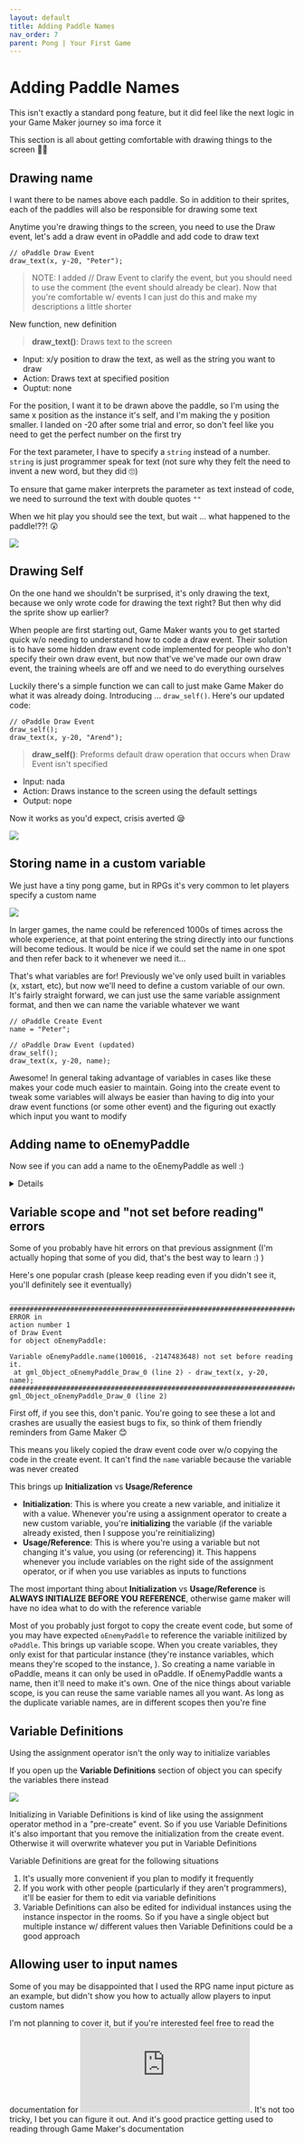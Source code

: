 ```yaml
---
layout: default
title: Adding Paddle Names
nav_order: 7
parent: Pong | Your First Game
---
```


# Adding Paddle Names

This isn't exactly a standard pong feature, but it did feel like the next logic in your Game Maker journey so ima force it

This section is all about getting comfortable with drawing things to the screen 👩‍🎨

## Drawing name

I want there to be names above each paddle. So in addition to their sprites, each of the paddles will also be responsible for drawing some text

Anytime you're drawing things to the screen, you need to use the Draw event, let's add a draw event in oPaddle and add code to draw text

```
// oPaddle Draw Event
draw_text(x, y-20, "Peter");
```

> NOTE: I added // Draw Event to clarify the event, but you should need to use the comment (the event should already be clear). Now that you're comfortable w/ events I can just do this and make my descriptions a little shorter

New function, new definition

> **draw_text()**: Draws text to the screen
* Input: x/y position to draw the text, as well as the string you want to draw
* Action: Draws text at specified position
* Ouptut: none

For the position, I want it to be drawn above the paddle, so I'm using the same x position as the instance it's self, and I'm making the y position smaller. I landed on -20 after some trial and error, so don't feel like you need to get the perfect number on the first try

For the text parameter, I have to specify a `string` instead of a number. `string` is just programmer speak for text (not sure why they felt the need to invent a new word, but they did 🙄)

To ensure that game maker interprets the parameter as text instead of code, we need to surround the text with double quotes `""`

When we hit play you should see the text, but wait ... what happened to the paddle!??! 😲

![](../../assets/images/name_wo_paddle.png)

## Drawing Self

On the one hand we shouldn't be surprised, it's only drawing the text, because we only wrote code for drawing the text right? But then why did the sprite show up earlier?

When people are first starting out, Game Maker wants you to get started quick w/o needing to understand how to code a draw event. Their solution is to have some hidden draw event code implemented for people who don't specify their own draw event, but now that've we've made our own draw event, the training wheels are off and we need to do everything ourselves

Luckily there's a simple function we can call to just make Game Maker do what it was already doing. Introducing ... ``draw_self()``. Here's our updated code:


```
// oPaddle Draw Event
draw_self();
draw_text(x, y-20, "Arend");
```

> **draw_self()**: Preforms default draw operation that occurs when Draw Event isn't specified
* Input: nada
* Action: Draws instance to the screen using the default settings
* Output: nope

Now it works as you'd expect, crisis averted 😪

![](../../assets/images/name_w_paddle.png)


## Storing name in a custom variable

We just have a tiny pong game, but in RPGs it's very common to let players specify a custom name

![](../../assets/images/name_select_ff7.png)

In larger games, the name could be referenced 1000s of times across the whole experience, at that point entering the string directly into our functions will become tedious. It would be nice if we could set the name in one spot and then refer back to it whenever we need it...

That's what variables are for! Previously we've only used built in variables (x, xstart, etc), but now we'll need to define a custom variable of our own. It's fairly straight forward, we can just use the same variable assignment format, and then we can name the variable whatever we want

```
// oPaddle Create Event
name = "Peter";

// oPaddle Draw Event (updated)
draw_self();
draw_text(x, y-20, name);
```

Awesome! In general taking advantage of variables in cases like these makes your code much easier to maintain. Going into the create event to tweak some variables will always be easier than having to dig into your draw event functions (or some other event) and the figuring out exactly which input you want to modify

## Adding name to oEnemyPaddle

Now see if you can add a name to the oEnemyPaddle as well :)

<details data-summary="oEnemyPaddle implementation" markdown="1">

It should be pretty much identical to the other implementation

Luckily I have 2 names so I can play against myself :)

```
// oEnemyPaddle Create Event
name = "Arend";

// oEnemyPaddle Draw Event
draw_self();
draw_text(x, y-20, name);
```

![]("../../assets/images/names_on_both_paddles)

</details>


## Variable scope and "not set before reading" errors

Some of you probably have hit errors on that previous assignment (I'm actually hoping that some of you did, that's the best way to learn :) )

Here's one popular crash (please keep reading even if you didn't see it, you'll definitely see it eventually)

```
___________________________________________
############################################################################################
ERROR in
action number 1
of Draw Event
for object oEnemyPaddle:

Variable oEnemyPaddle.name(100016, -2147483648) not set before reading it.
 at gml_Object_oEnemyPaddle_Draw_0 (line 2) - draw_text(x, y-20, name);
############################################################################################
gml_Object_oEnemyPaddle_Draw_0 (line 2)
```

First off, if you see this, don't panic. You're going to see these a lot and crashes are usually the easiest bugs to fix, so think of them friendly reminders from Game Maker 😊

This means you likely copied the draw event code over w/o copying the code in the create event. It can't find the ``name`` variable because the variable was never created

This brings up **Initialization** vs **Usage/Reference**

 * **Initialization**: This is where you create a new variable, and initialize it with a value. Whenever you're using a assignment operator to create a new custom variable, you're **initializing** the variable (if the variable already existed, then I suppose you're reinitializing)
 * **Usage/Reference**: This is where you're using a variable but not changing it's value, you using (or referencing) it. This happens whenever you include variables on the right side of the assignment operator, or if when you use variables as inputs to functions

The most important thing about **Initialization** vs **Usage/Reference** is **ALWAYS INITIALIZE BEFORE YOU REFERENCE**, otherwise game maker will have no idea what to do with the reference variable

Most of you probably just forgot to copy the create event code, but some of you may have expected `oEnemyPaddle` to reference the variable initilized by `oPaddle`. This brings up variable scope. When you create variables, they only exist for that particular instance (they're instance variables, which means they're scoped to the instance, ). So creating a name variable in oPaddle, means it can only be used in oPaddle. If oEnemyPaddle wants a name, then it'll need to make it's own. One of the nice things about variable scope, is you can reuse the same variable names all you want. As long as the duplicate variable names, are in different scopes then you're fine

## Variable Definitions

Using the assignment operator isn't the only way to initialize variables

If you open up the **Variable Definitions** section of object you can specify the variables there instead

![](../../assets/images/name_as_variable_definition.png)

Initializing in Variable Definitions is kind of like using the assignment operator method in a "pre-create" event. So if you use Variable Definitions it's also important that you remove the initialization from the create event. Otherwise it will overwrite whatever you put in Variable Definitions

Variable Definitions are great for the following situations

1. It's usually more convenient if you plan to modify it frequently
1. If you work with other people (particularly if they aren't programmers), it'll be easier for them to edit via variable definitions
1. Variable Definitions can also be edited for individual instances using the instance inspector in the rooms. So if you have a single object but multiple instance w/ different values then Variable Definitions could be a good approach

## Allowing user to input names

Some of you may be disappointed that I used the RPG name input picture as an example, but didn't show you how to actually allow players to input custom names

I'm not planning to cover it, but if you're interested feel free to read the documentation for ![get_string](https://manual.yoyogames.com/GameMaker_Language/GML_Reference/Debugging/get_string.htm). It's not too tricky, I bet you can figure it out. And it's good practice getting used to reading through Game Maker's documentation
